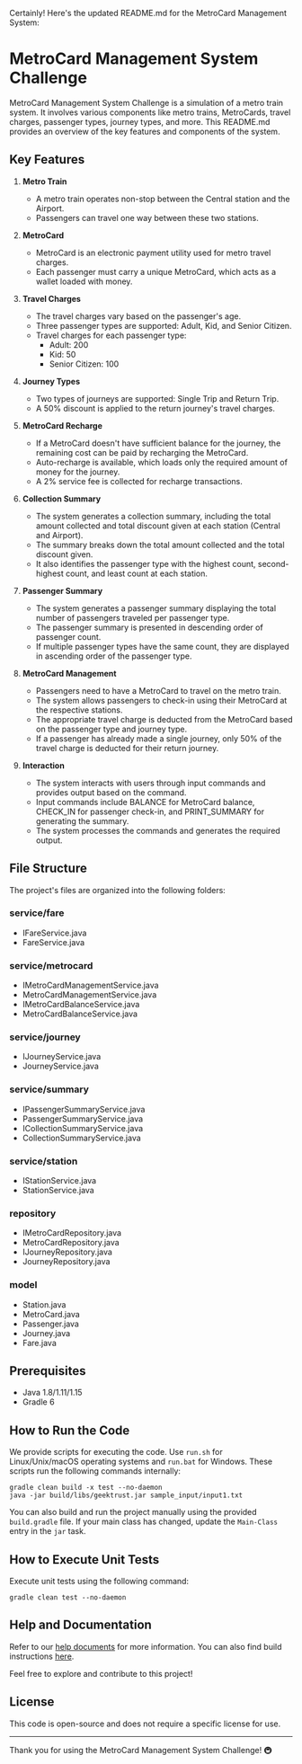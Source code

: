 Certainly! Here's the updated README.md for the MetroCard Management System:

# MetroCard Management System Challenge

MetroCard Management System Challenge is a simulation of a metro train system. It involves various components like metro trains, MetroCards, travel charges, passenger types, journey types, and more. This README.md provides an overview of the key features and components of the system.

## Key Features

1. **Metro Train**
   - A metro train operates non-stop between the Central station and the Airport.
   - Passengers can travel one way between these two stations.

2. **MetroCard**
   - MetroCard is an electronic payment utility used for metro travel charges.
   - Each passenger must carry a unique MetroCard, which acts as a wallet loaded with money.

3. **Travel Charges**
   - The travel charges vary based on the passenger's age.
   - Three passenger types are supported: Adult, Kid, and Senior Citizen.
   - Travel charges for each passenger type:
     - Adult: 200
     - Kid: 50
     - Senior Citizen: 100

4. **Journey Types**
   - Two types of journeys are supported: Single Trip and Return Trip.
   - A 50% discount is applied to the return journey's travel charges.

5. **MetroCard Recharge**
   - If a MetroCard doesn't have sufficient balance for the journey, the remaining cost can be paid by recharging the MetroCard.
   - Auto-recharge is available, which loads only the required amount of money for the journey.
   - A 2% service fee is collected for recharge transactions.

6. **Collection Summary**
   - The system generates a collection summary, including the total amount collected and total discount given at each station (Central and Airport).
   - The summary breaks down the total amount collected and the total discount given.
   - It also identifies the passenger type with the highest count, second-highest count, and least count at each station.

7. **Passenger Summary**
   - The system generates a passenger summary displaying the total number of passengers traveled per passenger type.
   - The passenger summary is presented in descending order of passenger count.
   - If multiple passenger types have the same count, they are displayed in ascending order of the passenger type.

8. **MetroCard Management**
   - Passengers need to have a MetroCard to travel on the metro train.
   - The system allows passengers to check-in using their MetroCard at the respective stations.
   - The appropriate travel charge is deducted from the MetroCard based on the passenger type and journey type.
   - If a passenger has already made a single journey, only 50% of the travel charge is deducted for their return journey.

9. **Interaction**
   - The system interacts with users through input commands and provides output based on the command.
   - Input commands include BALANCE for MetroCard balance, CHECK_IN for passenger check-in, and PRINT_SUMMARY for generating the summary.
   - The system processes the commands and generates the required output.

## File Structure

The project's files are organized into the following folders:

### service/fare
- IFareService.java
- FareService.java

### service/metrocard
- IMetroCardManagementService.java
- MetroCardManagementService.java
- IMetroCardBalanceService.java
- MetroCardBalanceService.java

### service/journey
- IJourneyService.java
- JourneyService.java

### service/summary
- IPassengerSummaryService.java
- PassengerSummaryService.java
- ICollectionSummaryService.java
- CollectionSummaryService.java

### service/station
- IStationService.java
- StationService.java

### repository
- IMetroCardRepository.java
- MetroCardRepository.java
- IJourneyRepository.java
- JourneyRepository.java

### model
- Station.java
- MetroCard.java
- Passenger.java
- Journey.java
- Fare.java

## Prerequisites

- Java 1.8/1.11/1.15
- Gradle 6

## How to Run the Code

We provide scripts for executing the code. Use `run.sh` for Linux/Unix/macOS operating systems and `run.bat` for Windows. These scripts run the following commands internally:

```shell
gradle clean build -x test --no-daemon
java -jar build/libs/geektrust.jar sample_input/input1.txt
```

You can also build and run the project manually using the provided `build.gradle` file. If your main class has changed, update the `Main-Class` entry in the `jar` task.

## How to Execute Unit Tests

Execute unit tests using the following command:

```shell
gradle clean test --no-daemon
```

## Help and Documentation

Refer to our [help documents](https://help.geektrust.in) for more information. You can also find build instructions [here](https://github.com/geektrust/coding-problem-artefacts/tree/master/Java).

Feel free to explore and contribute to this project!

## License

This code is open-source and does not require a specific license for use.

---

Thank you for using the MetroCard Management System Challenge! 🚇
